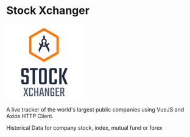 # Stock Xchanger

![Logo](images/logo.png)

A live tracker of the world's largest public companies using VueJS and Axios HTTP Client.

Historical Data for company stock, index, mutual fund or forex

